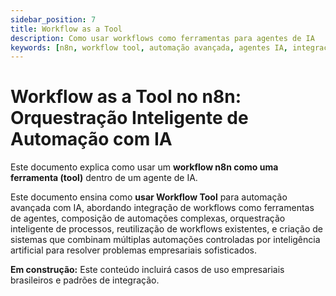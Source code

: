 ```yaml
---
sidebar_position: 7
title: Workflow as a Tool
description: Como usar workflows como ferramentas para agentes de IA
keywords: [n8n, workflow tool, automação avançada, agentes IA, integração de workflows, orquestração inteligente, ferramentas de automação]
---
```


# Workflow as a Tool no n8n: Orquestração Inteligente de Automação com IA

Este documento explica como usar um **workflow n8n como uma ferramenta (tool)** dentro de um agente de IA.

Este documento ensina como **usar Workflow Tool** para automação avançada com IA, abordando integração de workflows como ferramentas de agentes, composição de automações complexas, orquestração inteligente de processos, reutilização de workflows existentes, e criação de sistemas que combinam múltiplas automações controladas por inteligência artificial para resolver problemas empresariais sofisticados.

**Em construção:** Este conteúdo incluirá casos de uso empresariais brasileiros e padrões de integração.
